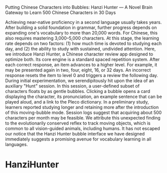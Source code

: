 Putting Chinese Characters into Bubbles: Hanzi Hunter — A Novel Brain Gateway to Learn 500 Chinese Characters in 30 Days 

Achieving near-native proficiency in a second language usually takes years. After building a solid foundation in grammar, further progress depends on expanding one's vocabulary to more than 20,000 words. For Chinese, this also requires mastering 3,000–5,000 characters. At this stage, the learning rate depends on two factors: (1) how much time is devoted to studying each day, and (2) the ability to study with sustained, undivided attention. Here, we introduce Hanzi Hunter, a Chinese character review app designed to optimize both. Its core engine is a standard spaced repetition system. After each correct response, an item advances to a higher level. For example, it may be presented again in two, four, eight, 16, or 32 days. An incorrect response resets the item to level 0 and triggers a review the following day. During initial experimentation, we serendipitously hit upon the idea of an auxiliary "Hunt" session. In this session, a user-defined subset of characters floats by as gentle bubbles. Clicking a bubble opens a card displaying the character, its pronunciation, an example sentence that can be played aloud, and a link to the Pleco dictionary. In a preliminary study, learners reported studying longer and retaining more after the introduction of this moving-bubble mode. Session logs suggest that acquiring about 500 characters per month may be feasible. We attribute this unexpected finding to the evolutionarily conserved reflex to track moving objects, which is common to all vision-guided animals, including humans. It has not escaped our notice that the Hanzi Hunter bubble interface we have designed immediately suggests a promising avenue for vocabulary learning in all languages.

# HanziHunter
